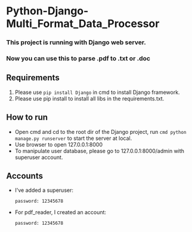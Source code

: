 # Python-Django-Multi_Format_Data_Processor
### This project is running with Django web server.
### Now you can use this to parse .pdf to .txt or .doc

## Requirements
1. Please use ```pip install Django``` in cmd to install Django framework.
2. Please use pip install to install all libs in the requirements.txt.

## How to run
* Open cmd and cd to the root dir of the Django project, run ```cmd python manage.py runserver``` to start the server at local. 
* Use browser to open 127.0.0.1:8000
* To manipulate user database, please go to 127.0.0.1:8000/admin with superuser account.

## Accounts
* I've added a superuser:
  ``` username: admin
  password: 12345678
  ```
* For pdf_reader, I created an account:
  ```username: admin
  password: 12345678
  ```

